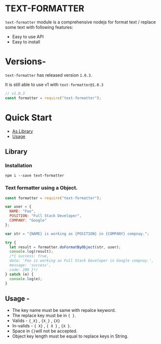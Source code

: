 # TEXT-FORMATTER

`text-formatter` module is a comprehensive nodejs for format text / replace some text with following features:

- Easy to use API
- Easy to install

# Versions-

`text-formatter` has released version `1.0.3`.

It is still able to use v1 with `text-formatter@1.0.3`

```js
// v1.0.3
const formatter = require("text-formatter");
```

# Quick Start

- [As Library](#library)
- [Usage](#usage)

## Library

### Installation

```
npm i --save text-formatter
```

### Text formatter using a Object.

```js
const formatter = require("text-formatter");

var user = {
  NAME: "Foo",
  POSITION: "Full Stack Developer",
  COMPANY: "Google"
};

var str = "{NAME} is working as {POSITION} in {COMPANY} compnay.";

try {
  let result = formatter.doFormatByObject(str, user);
  console.log(result);
  /*{ success: true,
  data: 'Foo is working as Full Stack Developer in Google compnay.',
  message: 'success',
  code: 200 }*/
} catch (e) {
  console.log(e);
}
```
## Usage -

* The key name must be same with repalce keyword.
* The replace key must be in `{ }`.
* Valids - `{_X}` , `{X_}` , `{X}`
* In-valids - `{ X}` , `{ X }` , `{X }`.
* Space in `{}`will not be accepted.
* Object key length must be equal to replace keys in String.
